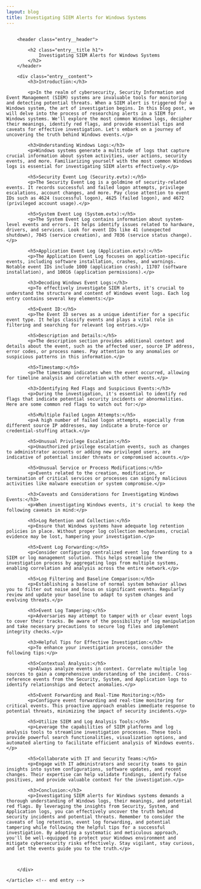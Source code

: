 ```yaml
---
layout: blog
title: Investigating SIEM Alerts for Windows Systems
---
```



<div id="main" class="s-content__main large-8 column">
    <article class="entry">

        <header class="entry__header">

            <h2 class="entry__title h1">
                Investigating SIEM Alerts for Windows Systems
            </h2>        
        </header>
        
        <div class="entry__content">
            <h3>Introduction:</h3>

            <p>In the realm of cybersecurity, Security Information and Event Management (SIEM) systems are invaluable tools for monitoring and detecting potential threats. When a SIEM alert is triggered for a Windows system, the art of investigation begins. In this blog post, we will delve into the process of researching alerts in a SIEM for Windows systems. We'll explore the most common Windows logs, decipher their meanings, identify red flags, and provide essential tips and caveats for effective investigation. Let's embark on a journey of uncovering the truth behind Windows events.</p>

            <h3>Understanding Windows Logs:</h3>
            <p>Windows systems generate a multitude of logs that capture crucial information about system activities, user actions, security events, and more. Familiarizing yourself with the most common Windows logs is essential for investigating SIEM alerts effectively.</p>

            <h5>Security Event Log (Security.evtx):</h5>
            <p>The Security Event Log is a goldmine of security-related events. It records successful and failed logon attempts, privilege escalations, account changes, and more. Pay close attention to event IDs such as 4624 (successful logon), 4625 (failed logon), and 4672 (privileged account usage).</p>

            <h5>System Event Log (System.evtx):</h5>
            <p>The System Event Log contains information about system-level events and errors. It helps identify issues related to hardware, drivers, and services. Look for event IDs like 41 (unexpected shutdown), 7045 (service creation), and 7036 (service status change).</p>

            <h5>Application Event Log (Application.evtx):</h5>
            <p>The Application Event Log focuses on application-specific events, including software installation, crashes, and warnings. Notable event IDs include 1000 (application crash), 11707 (software installation), and 10016 (application permissions).</p>

            <h3>Decoding Windows Event Logs:</h3>
            <p>To effectively investigate SIEM alerts, it's crucial to understand the structure and content of Windows event logs. Each log entry contains several key elements:</p>

            <h5>Event ID:</h5>
            <p>The Event ID serves as a unique identifier for a specific event type. It helps classify events and plays a vital role in filtering and searching for relevant log entries.</p>

            <h5>Description and Details:</h5>
            <p>The description section provides additional context and details about the event, such as the affected user, source IP address, error codes, or process names. Pay attention to any anomalies or suspicious patterns in this information.</p>

            <h5>Timestamp:</h5>
            <p>The timestamp indicates when the event occurred, allowing for timeline analysis and correlation with other events.</p>

            <h3>Identifying Red Flags and Suspicious Events:</h3>
            <p>During the investigation, it's essential to identify red flags that indicate potential security incidents or abnormalities. Here are some common red flags to watch out for:</p>

            <h5>Multiple Failed Logon Attempts:</h5>
            <p>A high number of failed logon attempts, especially from different source IP addresses, may indicate a brute-force or credential-stuffing attack.</p>

            <h5>Unusual Privilege Escalation:</h5>
            <p>Unauthorized privilege escalation events, such as changes to administrator accounts or adding new privileged users, are indicative of potential insider threats or compromised accounts.</p>

            <h5>Unusual Service or Process Modifications:</h5>
            <p>Events related to the creation, modification, or termination of critical services or processes can signify malicious activities like malware execution or system compromise.</p>

            <h3>Caveats and Considerations for Investigating Windows Events:</h3>
            <p>When investigating Windows events, it's crucial to keep the following caveats in mind:</p>

            <h5>Log Retention and Collection:</h5>
            <p>Ensure that Windows systems have adequate log retention policies in place. Without proper log collection mechanisms, crucial evidence may be lost, hampering your investigation.</p>

            <h5>Event Log Forwarding:</h5>
            <p>Consider configuring centralized event log forwarding to a SIEM or log management solution. This helps streamline the investigation process by aggregating logs from multiple systems, enabling correlation and analysis across the entire network.</p>

            <h5>Log Filtering and Baseline Comparison:</h5>
            <p>Establishing a baseline of normal system behavior allows you to filter out noise and focus on significant events. Regularly review and update your baseline to adapt to system changes and evolving threats.</p>

            <h5>Event Log Tampering:</h5>
            <p>Adversaries may attempt to tamper with or clear event logs to cover their tracks. Be aware of the possibility of log manipulation and take necessary precautions to secure log files and implement integrity checks.</p>

            <h3>Helpful Tips for Effective Investigation:</h3>
            <p>To enhance your investigation process, consider the following tips:</p>

            <h5>Contextual Analysis:</h5>
            <p>Always analyze events in context. Correlate multiple log sources to gain a comprehensive understanding of the incident. Cross-reference events from the Security, System, and Application logs to identify relationships and detect anomalies.</p>

            <h5>Event Forwarding and Real-Time Monitoring:</h5>
            <p>Configure event forwarding and real-time monitoring for critical events. This proactive approach enables immediate response to potential threats, minimizing the impact of security incidents.</p>

            <h5>Utilize SIEM and Log Analysis Tools:</h5>
            <p>Leverage the capabilities of SIEM platforms and log analysis tools to streamline investigation processes. These tools provide powerful search functionalities, visualization options, and automated alerting to facilitate efficient analysis of Windows events.</p>

            <h5>Collaborate with IT and Security Teams:</h5>
            <p>Engage with IT administrators and security teams to gain insights into system configurations, software updates, and recent changes. Their expertise can help validate findings, identify false positives, and provide valuable context for the investigation.</p>

            <h3>Conclusion:</h3>
            <p>Investigating SIEM alerts for Windows systems demands a thorough understanding of Windows logs, their meanings, and potential red flags. By leveraging the insights from Security, System, and Application logs, you can effectively uncover the truth behind security incidents and potential threats. Remember to consider the caveats of log retention, event log forwarding, and potential tampering while following the helpful tips for a successful investigation. By adopting a systematic and meticulous approach, you'll be well-equipped to protect your Windows environment and mitigate cybersecurity risks effectively. Stay vigilant, stay curious, and let the events guide you to the truth.</p>



        </div> 

    </article> <!-- end entry -->

</div> <!-- end main -->   
